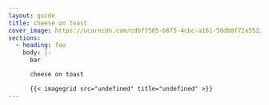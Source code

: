 ```yaml
---
layout: guide
title: cheese on toast
cover_image: https://ucarecdn.com/cdbf7505-b6f5-4cbc-a161-50db8f72a552/-/resize/800x600/canvas_api.png
sections:
  - heading: foo
    body: |-
      bar

      cheese on toast

      {{< imagegrid src="undefined" title="undefined" >}}
---
```

